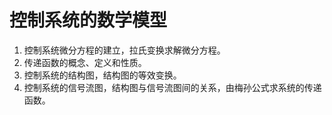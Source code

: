 # 控制系统的数学模型

1. 控制系统微分方程的建立，拉氏变换求解微分方程。
2. 传递函数的概念、定义和性质。
3. 控制系统的结构图，结构图的等效变换。
4. 控制系统的信号流图，结构图与信号流图间的关系，由梅孙公式求系统的传递函数。

